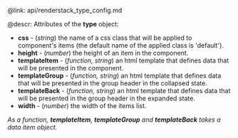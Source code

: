 @link: api/renderstack_type_config.md


@descr:
Attributes of the **type** object:

- **css** - (*string*) the name of a css class that will be applied to component's items (the default name of the applied class is 'default').
- **height** -  (*number*) the height of  an item in the component.
- **templateItem** - (*function, string*) an html template that defines data that will be presented in the component.
- **templateGroup** - (*function, string*) an html template that defines data that will be presented in the group header in the collapsed state.
- **templateBack** - (*function, string*) an html template that defines data that will be presented in the group header in the expanded state.
- **width** -  (*number*) the width of the items list.

<i>As a function,  **templateItem**, **templateGroup** and **templateBack** takes a data item object.</i>